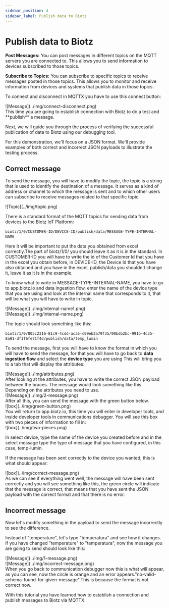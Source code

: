 ```yaml
---
sidebar_position: 4
sidebar_label: Publish data to Biotz
---
```


# Publish data to Biotz

**Post Messages:** You can post messages in different topics on the MQTT servers you are connected to. This allows you to send information to devices subscribed to those topics.

**Subscribe to Topics:** You can subscribe to specific topics to receive messages posted in those topics. This allows you to monitor and receive information from devices and systems that publish data in those topics.

To connect and disconnect in MQTTX you have to use this connect button:

<div class="tutorial-image-container">
![Message](../img/connect-disconnect.png)
</div>
This time you are going to establish connection with Biotz to do a test and **publish** a message.

Next, we will guide you through the process of verifying the successful publication of data to Biotz using our debugging tool.

For this demonstration, we'll focus on a JSON format. We'll provide examples of both correct and incorrect JSON payloads to illustrate the testing process.

## Correct message
To send the message, you will have to modify the topic, the topic is a string that is used to identify the destination of a message. It serves as a kind of address or channel to which the message is sent and to which other users can subscribe to receive messages related to that specific topic.
 
<div class="tutorial-image-container">
![Topic](../img/topic.png)
</div>

There is a standard format of the MQTT topics for sending data from devices to the Biotz IoT Platform:
```
biotz/1/0/CUSTOMER-ID/DEVICE-ID/publish/data/MESSAGE-TYPE-INTERNAL-NAME
```
Here it will be important to put the data you obtained from excel correctly.The part of biotz/1/0/ you should leave it as it is in the standard. In CUSTOMER-ID you will have to write the id of the Customer Id that you have in the excel you obtain before, in DEVICE-ID, the Device Id that you have also obtained and you have in the excel, publish/data you shouldn't change it, leave it as it is in the example.

To know what to write in MESSAGE-TYPE-INTERNAL-NAME, you have to go to app.biotz.io and data ingestion flow, enter the name of the device type that you are using and look at the internal name that corresponds to it, that will be what you will have to write in topic. 

<div class="tutorial-image-container">
![Message](../img/internal-name1.png)
</div>
<div class="tutorial-image-container">
![Message](../img/internal-name.png)
</div>


The topic should look something like this:
```
biotz/1/0/805c2316-81c9-4cdd-aca5-c09eb2a79f35/09bdb2bc-991b-4c35-8a91-df1f6fe71f4d/publish/data/temp_lumin
```

To send the message, first you will have to know the format in which you will have to send the message, for that you will have to go back to **data ingestion flow** and select the **device type** you are using This will bring you to a tab that will display the attributes:

<div class="tutorial-image-container">
![Message](../img/attributes.png)
</div>
After looking at the attributes, you have to write the correct JSON payload between the braces. The message would look something like this. Depending on the attributes you need to use. 

<div class="tutorial-image-container">
![Message](../img/2-message.png)
</div>
After all this, you can send the message with the green button below. 
<div class="tutorial-image-container">
![box](../img/green-button.png)
</div>
You will return to app.biotz.io, this time you will enter in developer tools, and inside developer tools in communications debugger. You will see this box with two pieces of information to fill in:

<div class="tutorial-image-container">
![box](../img/two-pieces.png)
</div>

In select device, type the name of the device you created before and in the select message type the type of message that you have configured, in this case, temp-lumin.

If the message has been sent correctly to the device you wanted, this is what should appear:
<div class="tutorial-image-container">
![box](../img/correct-message.png)
</div>
As we can see if everything went well, the message will have been sent correctly and you will see something like this, the green circle will indicate that the message is correct, that means that you have sent the JSON payload with the correct format and that there is no error.

## Incorrect message
Now let's modify something in the payload to send the message incorrectly to see the difference.

Instead of "temperature", let's type "temperatura" and see how it changes.
If you have changed "temperature" to "temperatura", now the message you are going to send should look like this:

<div class="tutorial-image-container">
![Message](../img/1-message.png)
</div>

<div class="tutorial-image-container">
![Message](../img/incorrect-message.png)
</div>
When you go back to communication debugger now this is what will appear, as you can see, now the circle is orange and an error appears."no-valid-schema-found-for-given-message".This is because the format is not correct now.

With this tutorial you have learned how to establish a connection and publish messages to Biotz via MQTTX.
